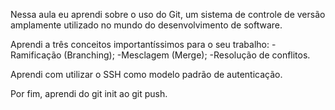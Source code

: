 Nessa aula eu aprendi sobre o uso do Git, um sistema de controle de versão amplamente utilizado no mundo do desenvolvimento de software.

Aprendi a três conceitos importantíssimos para o seu trabalho:
-Ramificação (Branching);
-Mesclagem (Merge);
-Resolução de conflitos.

Aprendi com utilizar o SSH como modelo padrão de autenticação. 

Por fim, aprendi do git init ao git push.
